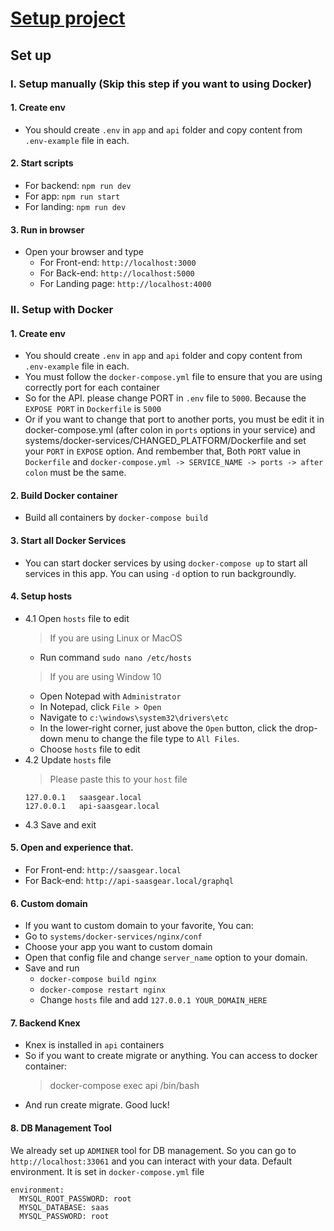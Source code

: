 # [Setup project](https://github.com/JSLancerTeam/saasgear/docs/setup.md)
## Set up
### I. Setup manually (Skip this step if you want to using Docker)
#### 1. Create env
  + You should create `.env` in `app` and `api` folder and copy content from `.env-example` file in each.

#### 2. Start scripts
  + For backend: `npm run dev`
  + For app: `npm run start`
  + For landing: `npm run dev`
#### 3. Run in browser
  + Open your browser and type
    + For Front-end: `http://localhost:3000`
    + For Back-end: `http://localhost:5000`
    + For Landing page: `http://localhost:4000`


### II. Setup with Docker 
#### 1. Create env
  + You should create `.env` in `app` and `api` folder and copy content from `.env-example` file in each.
  + You must follow the `docker-compose.yml` file to ensure that you are using correctly port for each container
  + So for the API. please change PORT in `.env` file to `5000`. Because the `EXPOSE PORT` in `Dockerfile` is `5000`
  + Or if you want to change that port to another ports, you must be edit it in docker-compose.yml (after colon in `ports` options in your service) and systems/docker-services/CHANGED_PLATFORM/Dockerfile and set your `PORT` in `EXPOSE` option. And rembember that, Both `PORT` value in `Dockerfile` and `docker-compose.yml -> SERVICE_NAME -> ports -> after colon` must be the same.

#### 2. Build Docker container
+ Build all containers by `docker-compose build`

#### 3. Start all Docker Services
+ You can start docker services by using `docker-compose up` to start all services in this app. You can using `-d` option to run backgroundly.

#### 4. Setup hosts
  + 4.1 Open `hosts` file to edit  
    > If you are using Linux or MacOS
    + Run command ```sudo nano /etc/hosts```  
    > If you are using Window 10
    + Open Notepad with `Administrator`
    + In Notepad, click `File > Open`
    + Navigate to `c:\windows\system32\drivers\etc`
    + In the lower-right corner, just above the `Open` button, click the drop-down menu to change the file type to `All Files`.
    + Choose `hosts` file to edit
  + 4.2 Update `hosts` file  
    > Please paste this to your `host` file
    ```
    127.0.0.1	saasgear.local
    127.0.0.1	api-saasgear.local
    ```
  + 4.3 Save and exit

#### 5. Open and experience that.
+ For Front-end: `http://saasgear.local`
+ For Back-end: `http://api-saasgear.local/graphql`
#### 6. Custom domain
+ If you want to custom domain to your favorite, You can:
+ Go to `systems/docker-services/nginx/conf`
+ Choose your app you want to custom domain
+ Open that config file and change `server_name` option to your domain.
+ Save and run
  + `docker-compose build nginx`
  + `docker-compose restart nginx`
  + Change `hosts` file and add `127.0.0.1 YOUR_DOMAIN_HERE`
#### 7. Backend Knex
+ Knex is installed in `api` containers
+ So if you want to create migrate or anything. You can access to docker container:
  > docker-compose exec api /bin/bash
+ And run create migrate. Good luck!
#### 8. DB Management Tool
We already set up `ADMINER` tool for DB management. So you can go to `http://localhost:33061` and you can interact with your data.
Default environment. It is set in `docker-compose.yml` file
```
environment:
  MYSQL_ROOT_PASSWORD: root
  MYSQL_DATABASE: saas
  MYSQL_PASSWORD: root
```
